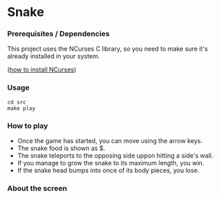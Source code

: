 # Snake

### Prerequisites / Dependencies
This project uses the NCurses C library, so you need to make sure it's already installed in your system.

([how to install NCurses](https://www.ostechnix.com/how-to-install-ncurses-library-in-linux/))

### Usage
```
cd src
make play
```

### How to play
- Once the game has started, you can move using the arrow keys.
- The snake food is shown as $.
- The snake teleports to the opposing side uppon hitting a side's wall.
- If you manage to grow the snake to its maximum length, you win.
- If the snake head bumps into once of its body pieces, you lose.

### About the screen
